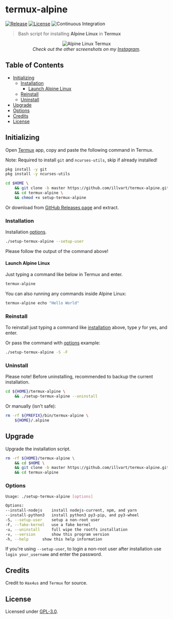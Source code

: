 # termux-alpine

[![Release](https://img.shields.io/github/v/release/illvart/termux-alpine?color=orange)](https://github.com/illvart/termux-alpine/releases)
[![License](https://img.shields.io/github/license/illvart/termux-alpine.svg)](https://github.com/illvart/termux-alpine/blob/master/LICENSE)
![Continuous Integration](https://github.com/illvart/termux-alpine/workflows/Continuous%20Integration/badge.svg)

> Bash script for installing **Alpine Linux** in **Termux**

<p align="center">
  <img src="https://github.com/illvart/termux-alpine/blob/master/ss.png?raw=true" alt="Alpine Linux Termux"/>
  <br>
  <em>Check out the other screenshots on my <a href="https://www.instagram.com/p/CEr87gMHUOX/?igshid=15x831l2so1m8">Instagram</a>.</em>
</p>

## Table of Contents

- [Initializing](#initializing)
  - [Installation](#installation)
    - [Launch Alpine Linux](#launch-alpine-linux)
  - [Reinstall](#reinstall)
  - [Uninstall](#uninstall)
- [Upgrade](#upgrade)
- [Options](#options)
- [Credits](#credits)
- [License](#license)

## Initializing

Open [Termux](https://termux.com/) app, copy and paste the following command in Termux.

Note: Required to install `git` and `ncurses-utils`, skip if already installed!

```bash
pkg install -y git
pkg install -y ncurses-utils
```

```bash
cd $HOME \
    && git clone -b master https://github.com/illvart/termux-alpine.git \
    && cd termux-alpine \
    && chmod +x setup-termux-alpine
```

Or download from [GitHub Releases page](https://github.com/illvart/termux-alpine/releases) and extract.

### Installation

Installation [options](#options).

```bash
./setup-termux-alpine --setup-user
```

Please follow the output of the command above!

#### Launch Alpine Linux

Just typing a command like below in Termux and enter.

```bash
termux-alpine
```

You can also running any commands inside Alpine Linux:

```bash
termux-alpine echo "Hello World"
```

### Reinstall

To reinstall just typing a command like [installation](#installation) above, type *y* for yes, and enter.

Or pass the command with [options](#options) example:

```bash
./setup-termux-alpine -S -F
```

### Uninstall

Please note! Before uninstalling, recommended to backup the current installation.

```bash
cd ${HOME}/termux-alpine \
    && ./setup-termux-alpine --uninstall
```

Or manually (isn't safe):

```bash
rm -rf ${PREFIX}/bin/termux-alpine \
    ${HOME}/.alpine
```

## Upgrade

Upgrade the installation script.

```bash
rm -rf ${HOME}/termux-alpine \
    && cd $HOME \
    && git clone -b master https://github.com/illvart/termux-alpine.git \
    && cd termux-alpine
```

### Options

```bash
Usage: ./setup-termux-alpine [options]

Options:
--install-nodejs	install nodejs-current, npm, and yarn
--install-python3	install python3 py3-pip, and py3-wheel
-S, --setup-user	setup a non-root user
-F, --fake-kernel	use a fake kernel
-u, --uninstall		full wipe the rootfs installation
-v, --version		show this program version
-h, --help		show this help information
```

If you're using `--setup-user`, to login a non-root user after installation use `login your_username` and enter the password.

## Credits

Credit to `Hax4us` and `Termux` for source.

## License

Licensed under [GPL-3.0](./LICENSE).
